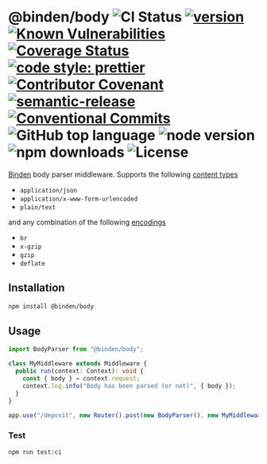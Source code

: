# @binden/body ![CI Status](https://github.com/binden-js/body/workflows/CI/badge.svg) [![version](https://img.shields.io/github/package-json/v/binden-js/body?style=plastic)](https://github.com/binden-js/body) [![Known Vulnerabilities](https://snyk.io/test/github/binden-js/body/badge.svg)](https://snyk.io/test/github/binden-js/body) [![Coverage Status](https://coveralls.io/repos/github/binden-js/body/badge.svg?branch=main)](https://coveralls.io/github/binden-js/body?branch=main) [![code style: prettier](https://img.shields.io/badge/code_style-prettier-ff69b4.svg)](https://github.com/prettier/prettier) [![Contributor Covenant](https://img.shields.io/badge/Contributor%20Covenant-2.1-4baaaa.svg)](CODE_OF_CONDUCT.md) [![semantic-release](https://img.shields.io/badge/%20%20%F0%9F%93%A6%F0%9F%9A%80-semantic--release-e10079.svg)](https://github.com/semantic-release/semantic-release) [![Conventional Commits](https://img.shields.io/badge/Conventional%20Commits-1.0.0-yellow.svg)](https://conventionalcommits.org) ![GitHub top language](https://img.shields.io/github/languages/top/binden-js/body) ![node version](https://img.shields.io/node/v/@binden/body) ![npm downloads](https://img.shields.io/npm/dt/@binden/body) ![License](https://img.shields.io/github/license/binden-js/body)

[Binden](https://github.com/binden-js/binden) body parser middleware. Supports the following [content types](https://developer.mozilla.org/en-US/docs/Web/HTTP/Headers/Content-Type)

- `application/json`
- `application/x-www-form-urlencoded`
- `plain/text`

and any combination of the following [encodings](https://developer.mozilla.org/en-US/docs/Web/HTTP/Headers/Content-Encoding)

- `br`
- `x-gzip`
- `gzip`
- `deflate`

## Installation

```bash
npm install @binden/body
```

## Usage

```typescript
import BodyParser from "@binden/body";

class MyMiddleware extends Middleware {
  public run(context: Context): void {
    const { body } = context.request;
    context.log.info("Body has been parsed (or not)", { body });
  }
}

app.use("/deposit", new Router().post(new BodyParser(), new MyMiddleware()));
```

### Test

```bash
npm run test:ci
```
